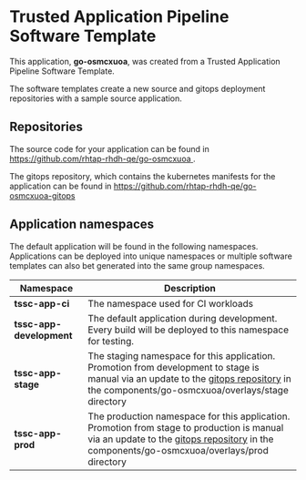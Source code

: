 # Trusted Application Pipeline Software Template

This application, **go-osmcxuoa**, was created from a Trusted Application Pipeline Software Template.

The software templates create a new source and gitops deployment repositories with a sample source application. 

## Repositories

The source code for your application can be found in [https://github.com/rhtap-rhdh-qe/go-osmcxuoa ](https://github.com/rhtap-rhdh-qe/go-osmcxuoa ).
 
The gitops repository, which contains the kubernetes manifests for the application can be found in 
[https://github.com/rhtap-rhdh-qe/go-osmcxuoa-gitops ](https://github.com/rhtap-rhdh-qe/go-osmcxuoa-gitops ) 

## Application namespaces 

The default application will be found in the following namespaces. Applications can be deployed into unique namespaces or multiple software templates can also bet generated into the same group namespaces.  

|  Namespace   |  Description   |  
| -------- | -------- |
| **tssc-app-ci** | The namespace used for CI workloads |
| **tssc-app-development** | The default application during development. Every build will be deployed to this namespace for testing. |
| **tssc-app-stage** | The staging namespace for this application. Promotion from development to stage is manual via an update to the [gitops repository](https://github.com/rhtap-rhdh-qe/go-osmcxuoa-gitops ) in the components/go-osmcxuoa/overlays/stage directory |
| **tssc-app-prod** | The production namespace for this application. Promotion from stage to production is manual via an update to the [gitops repository](https://github.com/rhtap-rhdh-qe/go-osmcxuoa-gitops ) in the components/go-osmcxuoa/overlays/prod directory |